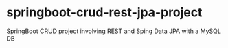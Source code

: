 # springboot-crud-rest-jpa-project
SpringBoot CRUD project involving REST and Sping Data JPA with a MySQL DB

